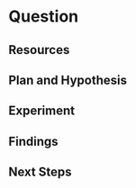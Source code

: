 # Question
<!-- What am I figuring out? -->

## Resources
<!-- Where can I find the information? -->

## Plan and Hypothesis
<!-- What do I want to do? -->
<!-- What do I think is going to happen? -->

## Experiment
<!-- What did I do? -->
<!-- How do you run the code? -->

## Findings
<!-- What did I learn? -->

## Next Steps
<!-- Are there follow-up questions? -->
<!-- Can I create a concrete ticket/issue from this? -->
